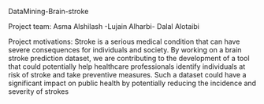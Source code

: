 DataMining-Brain-stroke

Project team:  Asma Alshilash -Lujain Alharbi- Dalal Alotaibi

Project motivations: Stroke is a serious medical condition that can have severe consequences for individuals and society. By working on a brain stroke prediction dataset, we are contributing to the development of a tool that could potentially help healthcare professionals identify individuals at risk of stroke and take preventive measures. Such a dataset could have a significant impact on public health by potentially reducing the incidence and severity of strokes
